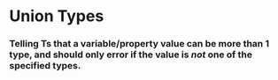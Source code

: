 # Union Types
### Telling Ts that a variable/property value can be more than 1 type, and should only error if the value is ***not*** one of the specified types.